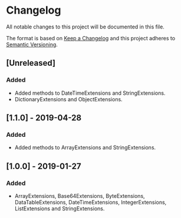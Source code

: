 # Changelog
All notable changes to this project will be documented in this file.

The format is based on [Keep a Changelog](http://keepachangelog.com/en/1.0.0/)
and this project adheres to [Semantic Versioning](http://semver.org/spec/v2.0.0.html).

## [Unreleased]
### Added
- Added methods to DateTimeExtensions and StringExtensions.
- DictionaryExtensions and ObjectExtensions.

## [1.1.0] - 2019-04-28
### Added
- Added methods to ArrayExtensions and StringExtensions.

## [1.0.0] - 2019-01-27
### Added
- ArrayExtensions, Base64Extensions, ByteExtensions, DataTableExtensions, DateTimeExtensions, IntegerExtensions, ListExtensions and StringExtensions.
